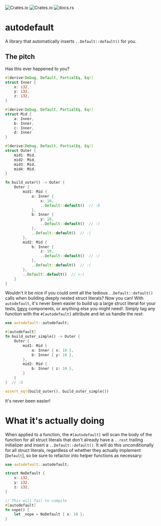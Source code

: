 ![Crates.io](https://img.shields.io/crates/v/autodefault) ![Crates.io](https://img.shields.io/crates/l/autodefault) ![docs.rs](https://img.shields.io/docsrs/autodefault)

# autodefault

A library that automatically inserts `..Default::default()` for you.

## The pitch

Has this ever happened to you?

```rust
#[derive(Debug, Default, PartialEq, Eq)]
struct Inner {
    x: i32,
    y: i32,
    z: i32,
}

#[derive(Debug, Default, PartialEq, Eq)]
struct Mid {
    a: Inner,
    b: Inner,
    c: Inner,
    d: Inner
}

#[derive(Debug, Default, PartialEq, Eq)]
struct Outer {
    mid1: Mid,
    mid2: Mid,
    mid3: Mid,
    mid4: Mid,
}

fn build_outer() -> Outer {
    Outer {
        mid1: Mid {
            a: Inner {
                x: 10,
                ..Default::default()  // :D
            },
            b: Inner {
                y: 10,
                ..Default::default()  // :)
            },
            ..Default::default()  // :|
        },
        mid2: Mid {
            b: Inner {
                z: 10,
                ..Default::default()  // :/
            },
            ..Default::default()  // :(
        },
        ..Default::default()  // >:(
    }
}
```

Wouldn't it be nice if you could omit all the tedious `..Default::default()`
calls when building deeply nested struct literals? Now you can! With
`autodefault`, it's never been easier to build up a large struct literal
for your tests, [bevy](https://bevyengine.org/) components, or anything else
you might need!. Simply tag any function with the `#[autodefault]` attribute
and let us handle the rest:

```rust
use autodefault::autodefault;

#[autodefault]
fn build_outer_simple() -> Outer {
    Outer {
        mid1: Mid {
            a: Inner { x: 10 },
            b: Inner { y: 10 },
        },
        mid2: Mid {
            b: Inner { z: 10 },
        }
    }
}  // :O

assert_eq!(build_outer(), build_outer_simple())
```

It's never been easier!

# What it's actually doing

When applied to a function, the `#[autodefault]` will scan the body of the
function for all struct literals that don't already have a `..rest` trailing
initializer and insert a `..Default::default()`. It will do this unconditionally
for all struct literals, regardless of whether they actually implement
[`Default`], so be sure to refactor into helper functions as necessary:

```rust
use autodefault::autodefault;

struct NoDefault {
    x: i32,
    y: i32,
    z: i32,
}

// This will fail to compile
#[autodefault]
fn nope() {
    let _nope = NoDefault { x: 10 };
}
```
